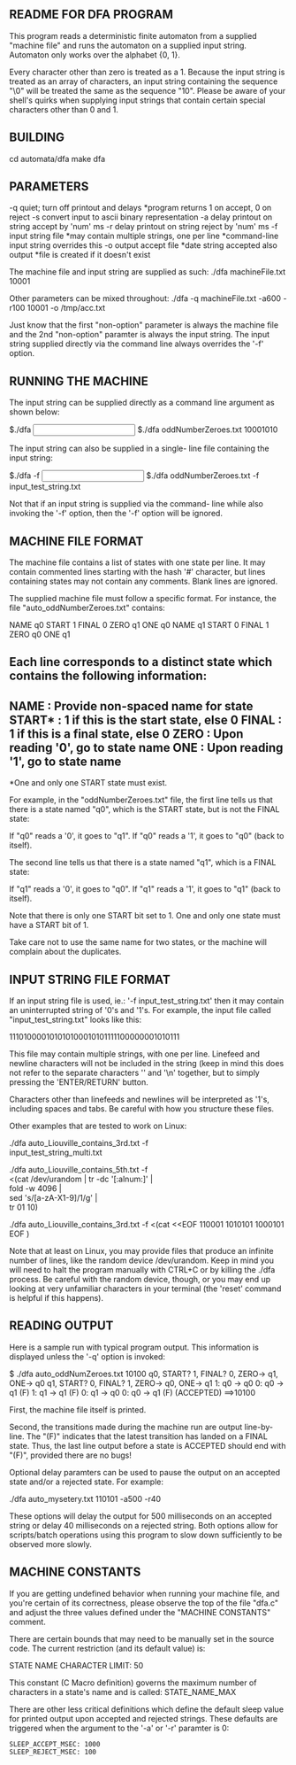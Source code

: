 
README FOR DFA PROGRAM
----------------------------
This program reads a deterministic finite automaton
from a supplied "machine file" and runs the automaton 
on a supplied input string. Automaton only works
over the alphabet {0, 1}.

Every character other than zero is treated as a 1. 
Because the input string is treated as an array of 
characters, an input string containing the 
sequence "\0" will be treated the same as the 
sequence "10". Please be aware of your shell's
quirks when supplying input strings that contain
certain special characters other than 0 and 1.

BUILDING
--------------
cd automata/dfa
make dfa

PARAMETERS
----------------
-q           quiet; turn off printout and delays
             *program returns 1 on accept, 0 on reject
-s           convert input to ascii binary representation
-a <num>     delay printout on string accept by 'num' ms
-r <num>     delay printout on string reject by 'num' ms
-f <file>    input string file
             *may contain multiple strings, one per line
             *command-line input string overrides this
-o <file>    output accept file
             *date string accepted also output 
             *file is created if it doesn't exist

The machine file and input string are supplied as such:
./dfa machineFile.txt 10001

Other parameters can be mixed throughout:
./dfa -q machineFile.txt -a600 -r100 10001 -o /tmp/acc.txt

Just know that the first "non-option" parameter is always
the machine file and the 2nd "non-option" paramter is 
always the input string. The input string supplied directly
via the command line always overrides the '-f' option. 

RUNNING THE MACHINE
-------------------------
The input string can be supplied directly as a
command line argument as shown below:

$./dfa <machine file> <input string>
$./dfa oddNumberZeroes.txt 10001010

The input string can also be supplied in a single-
line file containing the input string:

$./dfa <machine file> -f <input string file>
$./dfa oddNumberZeroes.txt -f input_test_string.txt

Not that if an input string is supplied via the command-
line while also invoking the '-f' option, then the '-f'
option will be ignored.

MACHINE FILE FORMAT
-------------------------
The machine file contains a list of states with one
state per line. It may contain commented lines starting
with the hash '#' character, but lines containing states
may not contain any comments. Blank lines are ignored.

The supplied machine file must follow a specific
format. For instance, the file "auto_oddNumberZeroes.txt"
contains:

NAME q0 START 1 FINAL 0 ZERO q1 ONE q0
NAME q1 START 0 FINAL 1 ZERO q0 ONE q1

Each line corresponds to a distinct state which
contains the following information:
-------------------------------------------------
NAME   : Provide non-spaced name for state
START* : 1 if this is the start state, else 0
FINAL  : 1 if this is a final state, else 0
ZERO   : Upon reading '0', go to state name
ONE    : Upon reading '1', go to state name
-------------------------------------------------
*One and only one START state must exist.

For example, in the "oddNumberZeroes.txt" file, the
first line tells us that there is a state named "q0",
which is the START state, but is not the FINAL state:

If "q0" reads a '0', it goes to "q1".
If "q0" reads a '1', it goes to "q0" (back to itself).

The second line tells us that there is a state named
"q1", which is a FINAL state:

If "q1" reads a '0', it goes to "q0".
If "q1" reads a '1', it goes to "q1" (back to itself).

Note that there is only one START bit set to 1. One 
and only one state must have a START bit of 1.

Take care not to use the same name for two
states, or the machine will complain about
the duplicates.

INPUT STRING FILE FORMAT
------------------------------
If an input string file is used, ie.:
    '-f input_test_string.txt' 
then it may contain an uninterrupted string 
of '0's and '1's. For example, the input file 
called  "input_test_string.txt" looks like this:

111010000101010100010101111100000001010111

This file may contain multiple strings, with
one per line. Linefeed and newline characters
will not be included in the string (keep in mind
this does not refer to the separate characters
'\' and '\n' together, but to simply pressing
the 'ENTER/RETURN' button. 

Characters other than linefeeds and newlines will
be interpreted as '1's, including spaces and tabs.
Be careful with how you structure these files.

Other examples that are tested to work on Linux:

./dfa auto_Liouville_contains_3rd.txt -f \
     input_test_string_multi.txt

./dfa auto_Liouville_contains_5th.txt -f \
     <(cat /dev/urandom | tr -dc '[:alnum:]' | \
     fold -w 4096 | \
     sed 's/[a-zA-X1-9]/1/g' | \
     tr 01 10)

./dfa auto_Liouville_contains_3rd.txt -f <(cat <<EOF
110001
1010101
1000101
EOF
)

Note that at least on Linux, you may provide files
that produce an infinite number of lines, like the
random device /dev/urandom. Keep in mind you will 
need to halt the program manually with CTRL+C or
by killing the ./dfa process. Be careful with the
random device, though, or you may end up looking at
very unfamiliar characters in your terminal (the
'reset' command is helpful if this happens).

READING OUTPUT
--------------------
Here is a sample run with typical program output. 
This information is displayed unless the '-q'
option is invoked:

$ ./dfa auto_oddNumZeroes.txt 10100
q0, START? 1, FINAL? 0, ZERO-> q1, ONE-> q0
q1, START? 0, FINAL? 1, ZERO-> q0, ONE-> q1
1: q0 -> q0
0: q0 -> q1 (F)
1: q1 -> q1 (F)
0: q1 -> q0
0: q0 -> q1 (F)
(ACCEPTED)
     ==>10100

First, the machine file itself is printed.

Second, the transitions made during the machine run
are output line-by-line. The "(F)" indicates that the 
latest transition has landed on a FINAL state. Thus, 
the last line output before a state is ACCEPTED should 
end with "(F)", provided there are no bugs!

Optional delay paramters can be used to pause the
output on an accepted state and/or a rejected state.
For example:

./dfa auto_mysetery.txt 110101 -a500 -r40

These options will delay the output for 500 
milliseconds on an accepted string or delay 40 
milliseconds on a rejected string. Both options allow 
for scripts/batch operations using this program to slow 
down sufficiently to be observed more slowly.

MACHINE CONSTANTS
-----------------------
If you are getting undefined behavior when running
your machine file, and you're certain of its correctness,
please observe the top of the file "dfa.c" and adjust
the three values defined under the "MACHINE CONSTANTS"
comment. 

There are certain bounds that may need to be manually 
set in the source code. The current restriction (and
its default value) is:

STATE NAME CHARACTER LIMIT: 50

This constant (C Macro definition) governs the maximum
number of characters in a state's name and is called:
	STATE_NAME_MAX

There are other less critical definitions which define
the default sleep value for printed output upon accepted
and rejected strings. These defaults are triggered when 
the argument to the '-a' or '-r' paramter is 0:

	SLEEP_ACCEPT_MSEC: 1000
	SLEEP_REJECT_MSEC: 100



